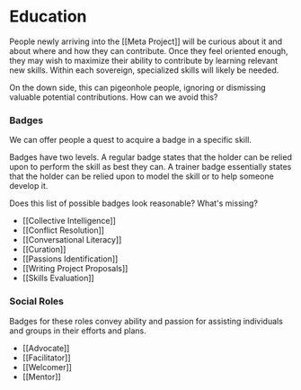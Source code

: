 # Education
People newly arriving into the [[Meta Project]] will be curious about it and about where and how they can contribute. Once they feel oriented enough, they may wish to maximize their ability to contribute by learning relevant new skills. Within each sovereign, specialized skills will likely be needed.

On the down side, this can pigeonhole people, ignoring or dismissing valuable potential contributions. How can we avoid this?

### Badges
We can offer people a quest to acquire a badge in a specific skill.

Badges have two levels. A regular badge states that the holder can be relied upon to perform the skill as best they can. A trainer badge essentially states that the holder can be relied upon to model the skill or to help someone develop it. 

Does this list of possible badges look reasonable? What's missing?

- [[Collective Intelligence]]  
- [[Conflict Resolution]]  
- [[Conversational Literacy]]  
- [[Curation]]  
- [[Passions Identification]]  
- [[Writing Project Proposals]]  
- [[Skills Evaluation]]  

### Social Roles

Badges for these roles convey ability and passion for assisting individuals and groups in their efforts and plans.

- [[Advocate]]  
- [[Facilitator]]  
- [[Welcomer]]  
- [[Mentor]]  